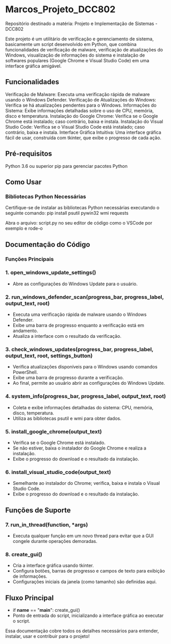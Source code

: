 # Marcos_Projeto_DCC802
Repositório destinado a matéria: Projeto e Implementação de Sistemas - DCC802 

Este projeto é um utilitário de verificação e gerenciamento de sistema, basicamente um script desenvolvido em Python, que combina funcionalidades de verificação de malware, verificação de atualizações do Windows, visualização de informações do sistema e instalação de softwares populares (Google Chrome e Visual Studio Code) em uma interface gráfica amigável.

## Funcionalidades
Verificação de Malware: Executa uma verificação rápida de malware usando o Windows Defender.
Verificação de Atualizações do Windows: Verifica se há atualizações pendentes para o Windows.
Informações do Sistema: Exibe informações detalhadas sobre o uso de CPU, memória, disco e temperatura.
Instalação do Google Chrome: Verifica se o Google Chrome está instalado; caso contrário, baixa e instala.
Instalação do Visual Studio Code: Verifica se o Visual Studio Code está instalado; caso contrário, baixa e instala.
Interface Gráfica Intuitiva: Uma interface gráfica fácil de usar, construída com tkinter, que exibe o progresso de cada ação.

## Pré-requisitos
Python 3.6 ou superior
pip para gerenciar pacotes Python

## Como Usar
### Bibliotecas Python Necessárias
Certifique-se de instalar as bibliotecas Python necessárias executando o seguinte comando:
pip install psutil pywin32 wmi requests

Abra o arquivo: script.py no seu editor de código como o VSCode por exemplo e rode-o

## Documentação do Código
### Funções Principais
### 1. open_windows_update_settings()
- Abre as configurações do Windows Update para o usuário.

### 2. run_windows_defender_scan(progress_bar, progress_label, output_text, root)
- Executa uma verificação rápida de malware usando o Windows Defender.
- Exibe uma barra de progresso enquanto a verificação está em andamento.
- Atualiza a interface com o resultado da verificação.
  
### 3. check_windows_updates(progress_bar, progress_label, output_text, root, settings_button)
- Verifica atualizações disponíveis para o Windows usando comandos PowerShell.
- Exibe uma barra de progresso durante a verificação.
- Ao final, permite ao usuário abrir as configurações do Windows Update.
  
### 4. system_info(progress_bar, progress_label, output_text, root)
- Coleta e exibe informações detalhadas do sistema: CPU, memória, disco, temperatura.
- Utiliza as bibliotecas psutil e wmi para obter dados.
  
### 5. install_google_chrome(output_text)
- Verifica se o Google Chrome está instalado.
- Se não estiver, baixa o instalador do Google Chrome e realiza a instalação.
- Exibe o progresso do download e o resultado da instalação.

### 6. install_visual_studio_code(output_text)
- Semelhante ao instalador do Chrome; verifica, baixa e instala o Visual Studio Code.
- Exibe o progresso do download e o resultado da instalação.
  
## Funções de Suporte

### 7. run_in_thread(function, *args)
- Executa qualquer função em um novo thread para evitar que a GUI congele durante operações demoradas.

### 8. create_gui()
- Cria a interface gráfica usando tkinter.
- Configura botões, barras de progresso e campos de texto para exibição de informações.
- Configurações iniciais da janela (como tamanho) são definidas aqui.

## Fluxo Principal
- if __name__ == "__main__": create_gui()
- Ponto de entrada do script, inicializando a interface gráfica ao executar o script.
  
Essa documentação cobre todos os detalhes necessários para entender, instalar, usar e contribuir para o projeto!
